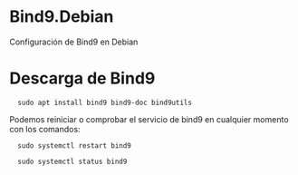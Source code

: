 # Bind9.Debian
Configuración de Bind9 en Debian

# Descarga de Bind9 
```
  sudo apt install bind9 bind9-doc bind9utils
```
Podemos reiniciar o comprobar el servicio de bind9 en cualquier momento con los comandos:

```
  sudo systemctl restart bind9
```

```
  sudo systemctl status bind9
```
